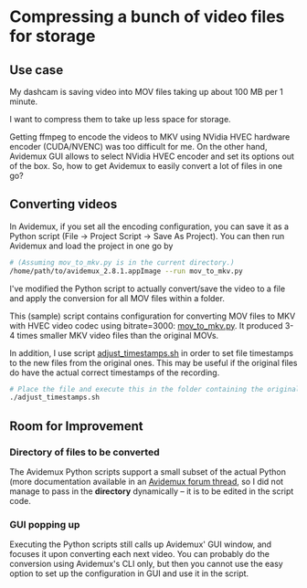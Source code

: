 # Compressing a bunch of video files for storage

## Use case

My dashcam is saving video into MOV files taking up about 100 MB per 1 minute.

I want to compress them to take up less space for storage.

Getting ffmpeg to encode the videos to MKV using NVidia HVEC hardware encoder (CUDA/NVENC) was too difficult for me. On the other hand, Avidemux GUI allows to select NVidia HVEC encoder and set its options out of the box. So, how to get Avidemux to easily convert a lot of files in one go?

## Converting videos

In Avidemux, if you set all the encoding configuration, you can save it as a Python script (File -> Project Script -> Save As Project). You can then run Avidemux and load the project in one go by
```bash
# (Assuming mov_to_mkv.py is in the current directory.)
/home/path/to/avidemux_2.8.1.appImage --run mov_to_mkv.py
```

I've modified the Python script to actually convert/save the video to a file and apply the conversion for all MOV files within a folder.

This (sample) script contains configuration for converting MOV files to MKV with HVEC video codec using bitrate=3000: [mov_to_mkv.py](mov_to_mkv.py). It produced 3-4 times smaller MKV video files than the original MOVs.

In addition, I use script [adjust_timestamps.sh](adjust_timestamps.sh) in order to set file timestamps to the new files from the original ones. This may be useful if the original files do have the actual correct timestamps of the recording.
```bash
# Place the file and execute this in the folder containing the original MOVs and the new MKVs:
./adjust_timestamps.sh
```

## Room for Improvement

### Directory of files to be converted

The Avidemux Python scripts support a small subset of the actual Python (more documentation available in an [Avidemux forum thread](https://avidemux.org/smif/index.php?topic=19390.0), so I did not manage to pass in the **directory** dynamically – it is to be edited in the script code.

### GUI popping up

Executing the Python scripts still calls up Avidemux' GUI window, and focuses it upon converting each next video. You can probably do the conversion using Avidemux's CLI only, but then you cannot use the easy option to set up the configuration in GUI and use it in the script.